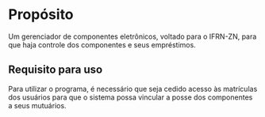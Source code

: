 # Propósito
Um gerenciador de componentes eletrônicos, voltado para o IFRN-ZN, para que haja controle dos componentes e seus empréstimos.

## Requisito para uso
Para utilizar o programa, é necessário que seja cedido acesso às matrículas dos usuários para que o sistema possa vincular a posse dos componentes a seus mutuários.